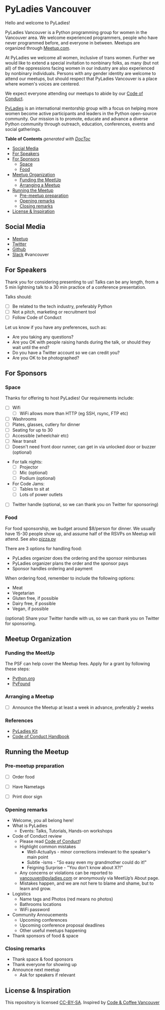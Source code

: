 # PyLadies Vancouver

Hello and welcome to PyLadies!

PyLadies Vancouver is a Python programming group for women in the Vancouver area.
We welcome experienced programmers, people who have never programmed before, and everyone in between.
Meetups are organized through [Meetup.com](https://www.meetup.com/PyLadies-Vancouver/).

At PyLadies we welcome all women, inclusive of trans women.
Further we would like to extend a special invitation to nonbinary folks, as many (but not all) of the oppressions facing women in our industry are also experienced by nonbinary individuals.
Persons with any gender identity are welcome to attend our meetups, but should respect that PyLadies Vancouver is a place where women's voices are centered.

We expect everyone attending our meetups to abide by our [Code of Conduct](Code_of_conduct.md).

[PyLadies](http://www.pyladies.com/) is an international mentorship group with a focus on helping more women become active participants and leaders in the Python open-source community.
Our mission is to promote, educate and advance a diverse Python community through outreach, education, conferences, events and social gatherings.

<!-- START doctoc generated TOC please keep comment here to allow auto update -->
<!-- DON'T EDIT THIS SECTION, INSTEAD RE-RUN doctoc TO UPDATE -->
**Table of Contents**  *generated with [DocToc](https://github.com/thlorenz/doctoc)*

- [Social Media](#social-media)
- [For Speakers](#for-speakers)
- [For Sponsors](#for-sponsors)
  - [Space](#space)
  - [Food](#food)
- [Meetup Organization](#meetup-organization)
  - [Funding the MeetUp](#funding-the-meetup)
  - [Arranging a Meetup](#arranging-a-meetup)
- [Running the Meetup](#running-the-meetup)
  - [Pre-meetup preparation](#pre-meetup-preparation)
  - [Opening remarks](#opening-remarks)
  - [Closing remarks](#closing-remarks)
- [License & Inspiration](#license-&-inspiration)

<!-- END doctoc generated TOC please keep comment here to allow auto update -->

## Social Media

* [Meetup](https://www.meetup.com/PyLadies-Vancouver/)
* [Twitter](https://twitter.com/pyladiesvan )
* [Github](https://github.com/pyladies-vancouver/)
* [Slack](http://slackin.pyladies.com/) #vancouver


## For Speakers

Thank you for considering presenting to us!
Talks can be any length, from a 5 min lightning talk to a 30 min practice of a conference presentation.

Talks should:

- [ ] Be related to the tech industry, preferably Python
- [ ] Not a pitch, marketing or recruitment tool
- [ ] Follow Code of Conduct

Let us know if you have any preferences, such as:

- Are you taking any questions?
- Are you OK with people raising hands during the talk, or should they wait until the end?
- Do you have a Twitter account so we can credit you?
- Are you OK to be photographed?


## For Sponsors

### Space

Thanks for offering to host PyLadies!
Our requirements include:

- [ ] Wifi
    - [ ] WiFi allows more than HTTP (eg SSH, rsync, FTP etc)
- [ ] Washrooms
- [ ] Plates, glasses, cutlery for dinner
- [ ] Seating for up to 30
- [ ] Accessible (wheelchair etc)
- [ ] Near transit
- [ ] Doesn't need front door runner, can get in via unlocked door or buzzer (optional)
- For talk nights:
    - [ ] Projector
    - [ ] Mic (optional)
    - [ ] Podium (optional)
- For Code Jams:
    - [ ] Tables to sit at
    - [ ] Lots of power outlets
- [ ] Twitter handle (optional, so we can thank you on Twitter for sponsoring)

### Food

For food sponsorship, we budget around $8/person for dinner.
We usually have 15-30 people show up, and assume half of the RSVPs on Meetup will attend.
See also [pizza.py](https://github.com/BostonPython/fingertools/blob/master/pizza.py)

There are 3 options for handling food:

* PyLadies organizer does the ordering and the sponsor reimburses
* PyLadies organizer plans the order and the sponsor pays
* Sponsor handles ordering and payment

When ordering food, remember to include the following options:

* Meat
* Vegetarian
* Gluten free, if possible
* Dairy free, if possible
* Vegan, if possible

(optional) Share your Twitter handle with us, so we can thank you on Twitter for sponsoring.

## Meetup Organization

### Funding the MeetUp

The PSF can help cover the Meetup fees. Apply for a grant by following these steps:

- [Python.org](https://www.python.org/psf/grants/)
- [PyFound](http://pyfound.blogspot.ca/search?q=meetup)

### Arranging a Meetup

- [ ] Announce the Meetup at least a week in advance, preferably 2 weeks


### References

* [PyLadies Kit](http://kit.pyladies.com/en/latest/index.html)
* [Code of Conduct Handbook](https://www.coc-handbook.com/)


## Running the Meetup

### Pre-meetup preparation

- [ ] Order food
- [ ] Have Nametags
- [ ] Print door sign


### Opening remarks

* Welcome, you all belong here!
* What is PyLadies
    * Events: Talks, Tutorials, Hands-on workshops
* Code of Conduct review
    * Please read [Code of Conduct](Code_of_conduct.md)!
    * Highlight common mistakes
        * Well-Actuallys - minor corrections irrelevant to the speaker's main point
        * Subtle -isms - "So easy even my grandmother could do it!"
        * Feigning Surprise - "You don't know about X?!"
    * Any concerns or violations can be reported to vancouver@pyladies.com or anonymously via MeetUp’s About page.
    * Mistakes happen, and we are not here to blame and shame, but to learn and grow.
* Logistics
    * Name tags and Photos (red means no photos)
    * Bathrooms locations
    * WiFi password
* Community Annoucements
    * Upcoming conferences
    * Upcoming conference proposal deadlines
    * Other useful meetups happening
* Thank sponsors of food & space

### Closing remarks

* Thank space & food sponsors
* Thank everyone for showing up
* Announce next meetup
    * Ask for speakers if relevant


## License & Inspiration

This repository is licensed [CC-BY-SA](https://creativecommons.org/licenses/by-sa/4.0/).
Inspired by [Code & Coffee Vancouver](https://github.com/Code-and-Coffee-YVR/how-to-organize)
